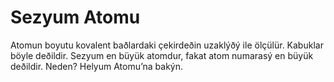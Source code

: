 # Sezyum Atomu

Atomun boyutu kovalent baðlardaki çekirdeðin uzaklýðý ile ölçülür. Kabuklar
böyle deðildir. Sezyum en büyük atomdur, fakat atom numarasý en büyük deðildir.
Neden? Helyum Atomu’na bakýn.
